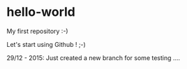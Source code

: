 # hello-world
My first repository :-)

Let's start using Github ! ;-)

29/12 - 2015:
Just created a new branch for some testing ....

